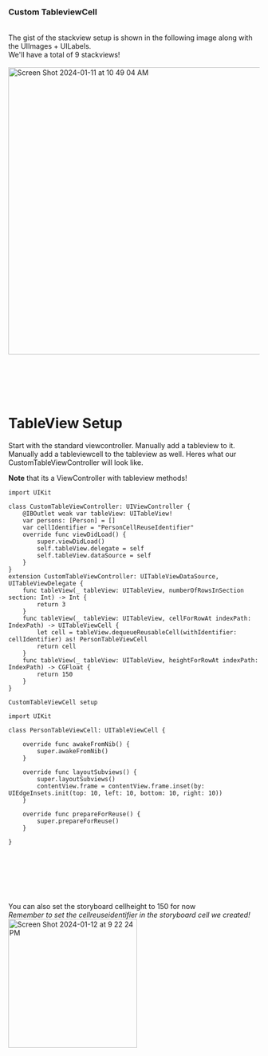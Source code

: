 ### Custom TableviewCell
<br>
    The gist of the stackview setup is shown in the following image along with the UIImages + UILabels.
<br>
    We'll have a total of 9 stackviews!
<br><br>
<img width="575" alt="Screen Shot 2024-01-11 at 10 49 04 AM" src="https://github.com/Eashir/TableviewCell/assets/20934684/7e01358c-5c7f-492f-9fb3-426f949491dc">


<br><br><br><br>

# TableView Setup

Start with the standard viewcontroller. Manually add a tableview to it. Manually add a tableviewcell to the tableview as well. 
Heres what our CustomTableViewController will look like.

**Note** that its a ViewController with tableview methods!

```
import UIKit

class CustomTableViewController: UIViewController {  
    @IBOutlet weak var tableView: UITableView!
    var persons: [Person] = []
    var cellIdentifier = "PersonCellReuseIdentifier"    
    override func viewDidLoad() {
        super.viewDidLoad()
        self.tableView.delegate = self
        self.tableView.dataSource = self
    }    
}
extension CustomTableViewController: UITableViewDataSource, UITableViewDelegate {
    func tableView(_ tableView: UITableView, numberOfRowsInSection section: Int) -> Int {
        return 3
    }
    func tableView(_ tableView: UITableView, cellForRowAt indexPath: IndexPath) -> UITableViewCell {    
        let cell = tableView.dequeueReusableCell(withIdentifier: cellIdentifier) as! PersonTableViewCell
        return cell
    } 
    func tableView(_ tableView: UITableView, heightForRowAt indexPath: IndexPath) -> CGFloat {
        return 150
    }   
}
```
    CustomTableViewCell setup

```
import UIKit

class PersonTableViewCell: UITableViewCell {
    
    override func awakeFromNib() {
        super.awakeFromNib()
    }
    
    override func layoutSubviews() {
        super.layoutSubviews()
        contentView.frame = contentView.frame.inset(by: UIEdgeInsets.init(top: 10, left: 10, bottom: 10, right: 10))
    }
    
    override func prepareForReuse() {
        super.prepareForReuse()
    }
    
}
```
<br><br><br><br><br>

You can also set the storyboard cellheight to 150 for now  
*Remember to set the cellreuseidentifier in the storyboard cell we created!*
<br>
<img width="258" alt="Screen Shot 2024-01-12 at 9 22 24 PM" src="https://github.com/Eashir/TableviewCell/assets/20934684/00300256-28ee-4f2d-b9c9-68b7c01a0669">



